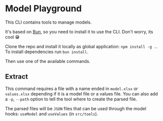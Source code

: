 # Model Playground

This CLI contains tools to manage models.

It's based on [Bun](https://bun.sh), so you need to install it to use the CLI. Don't worry, its cool 😁

Clone the repo and install it locally as global application: `npm install -g .`. To install dependencies run `bun install`.

Then use one of the available commands.

## Extract

This command requires a file with a name ended in `model.xlsx` or `values.xlsx` depending if it is a model file or a values file. You can also add a `-p`, `--path` option to tell the tool where to create the parsed file.

The parsed files will be `JSON` files that can be used through the model hooks: `useModel` and `useValues` (in `src/tools`).

